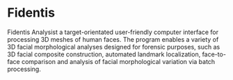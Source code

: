 # Fidentis
Fidentis Analysist a target-orientated user-friendly computer interface for processing 3D meshes of human faces. The program enables a variety of 3D facial morphological analyses designed for forensic purposes, such as 3D facial composite construction, automated landmark localization, face-to-face comparison and analysis of facial morphological variation via batch processing. 
